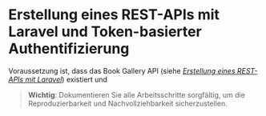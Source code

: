# Erstellung eines REST-APIs mit Laravel und Token-basierter Authentifizierung

Voraussetzung ist, dass das Book Gallery API (siehe *<a href="https://github.com/htlkremsbrun/medw5/blob/main/laravel/book-gallery-api.md">Erstellung eines REST-APIs mit Laravel</a>*) existiert und  

> **Wichtig**: Dokumentieren Sie alle Arbeitsschritte sorgfältig, um die Reproduzierbarkeit und Nachvollziehbarkeit sicherzustellen.
